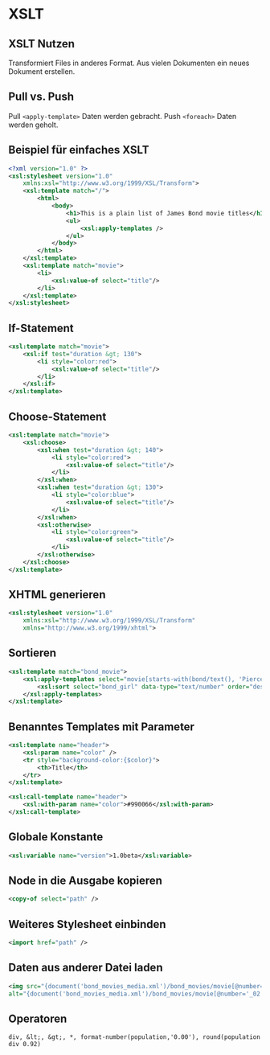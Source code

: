 # XSLT

## XSLT Nutzen
Transformiert Files in anderes Format. Aus vielen Dokumenten
ein neues Dokument erstellen.

## Pull vs. Push
Pull `<apply-template>` Daten werden gebracht.
Push `<foreach>` Daten werden geholt.

## Beispiel für einfaches XSLT
```xml
<?xml version="1.0" ?>
<xsl:stylesheet version="1.0"
    xmlns:xsl="http://www.w3.org/1999/XSL/Transform">
    <xsl:template match="/">
        <html>
            <body>
                <h1>This is a plain list of James Bond movie titles</h1>
                <ul>
                    <xsl:apply-templates />
                </ul>
            </body>
        </html>
    </xsl:template>
    <xsl:template match="movie">
        <li>
            <xsl:value-of select="title"/>
        </li>
    </xsl:template>
</xsl:stylesheet>
```

## If-Statement
```xml
<xsl:template match="movie">
    <xsl:if test="duration &gt; 130">
        <li style="color:red">
            <xsl:value-of select="title"/>
        </li>
    </xsl:if>
</xsl:template>
```

## Choose-Statement
```xml
<xsl:template match="movie">
    <xsl:choose>
        <xsl:when test="duration &gt; 140">
            <li style="color:red">
                <xsl:value-of select="title"/>
            </li>
        </xsl:when>
        <xsl:when test="duration &gt; 130">
            <li style="color:blue">
                <xsl:value-of select="title"/>
            </li>
        </xsl:when>
        <xsl:otherwise>
            <li style="color:green">
                <xsl:value-of select="title"/>
            </li>
        </xsl:otherwise>
    </xsl:choose>
</xsl:template>
```

## XHTML generieren
```xml
<xsl:stylesheet version="1.0"
    xmlns:xsl="http://www.w3.org/1999/XSL/Transform"
    xmlns="http://www.w3.org/1999/xhtml">
```

## Sortieren
```xml
<xsl:template match="bond_movie">
    <xsl:apply-templates select="movie[starts-with(bond/text(), 'Pierce')]">
        <xsl:sort select="bond_girl" data-type="text/number" order="descending/ascending"/>
    </xsl:apply-templates>
</xsl:template>
```

## Benanntes Templates mit Parameter
```xml
<xsl:template name="header">
    <xsl:param name="color" />
    <tr style="background-color:{$color}">
        <th>Title</th>
    </tr>
</xsl:template>

<xsl:call-template name="header">
    <xsl:with-param name="color">#990066</xsl:with-param>
</xsl:call-template>
```

## Globale Konstante
```xml
<xsl:variable name="version">1.0beta</xsl:variable>
```

## Node in die Ausgabe kopieren
```xml
<copy-of select="path" />
```

## Weiteres Stylesheet einbinden
```xml
<import href="path" />
```

## Daten aus anderer Datei laden
```xml
<img src="{document('bond_movies_media.xml')/bond_movies/movie[@number='_02']/poster/@href}"
alt="{document('bond_movies_media.xml')/bond_movies/movie[@number='_02']/title}"/>
```

## Operatoren

`div, &lt;, &gt;, *, format-number(population,'0.00'), round(population div 0.92)`
